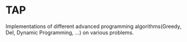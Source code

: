 # TAP
Implementations of different advanced programming algorithms(Greedy, DeI, Dynamic Programming, ...) on various problems.
